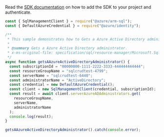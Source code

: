 Read the [SDK documentation](https://github.com/Azure/azure-sdk-for-js/blob/%40azure%2Farm-sql_9.0.1/sdk/sql/arm-sql/README.md) on how to add the SDK to your project and authenticate.

```javascript
const { SqlManagementClient } = require("@azure/arm-sql");
const { DefaultAzureCredential } = require("@azure/identity");

/**
 * This sample demonstrates how to Gets a Azure Active Directory administrator.
 *
 * @summary Gets a Azure Active Directory administrator.
 * x-ms-original-file: specification/sql/resource-manager/Microsoft.Sql/preview/2020-11-01-preview/examples/AdministratorGet.json
 */
async function getsAAzureActiveDirectoryAdministrator() {
  const subscriptionId = "00000000-1111-2222-3333-444444444444";
  const resourceGroupName = "sqlcrudtest-4799";
  const serverName = "sqlcrudtest-6440";
  const administratorName = "ActiveDirectory";
  const credential = new DefaultAzureCredential();
  const client = new SqlManagementClient(credential, subscriptionId);
  const result = await client.serverAzureADAdministrators.get(
    resourceGroupName,
    serverName,
    administratorName
  );
  console.log(result);
}

getsAAzureActiveDirectoryAdministrator().catch(console.error);
```
